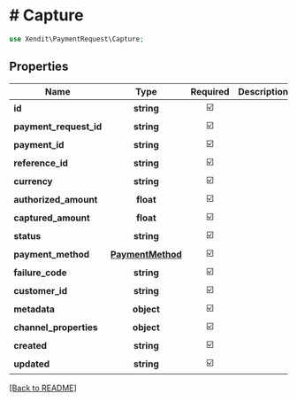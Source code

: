 # # Capture


```php
use Xendit\PaymentRequest\Capture;
```

## Properties

| Name | Type | Required | Description | Examples |
|------------|:-------------:|:-------------:|-------------|:-------------:|
| **id** | **string** | ☑️ |  | null |
| **payment_request_id** | **string** | ☑️ |  | null |
| **payment_id** | **string** | ☑️ |  | null |
| **reference_id** | **string** | ☑️ |  | null |
| **currency** | **string** | ☑️ |  | null |
| **authorized_amount** | **float** | ☑️ |  | null |
| **captured_amount** | **float** | ☑️ |  | null |
| **status** | **string** | ☑️ |  | null |
| **payment_method** | [**PaymentMethod**](PaymentMethod.md) | ☑️ |  | null |
| **failure_code** | **string** | ☑️ |  | null |
| **customer_id** | **string** | ☑️ |  | null |
| **metadata** | **object** | ☑️ |  | null |
| **channel_properties** | **object** | ☑️ |  | null |
| **created** | **string** | ☑️ |  | null |
| **updated** | **string** | ☑️ |  | null |


[[Back to README]](../../README.md)
